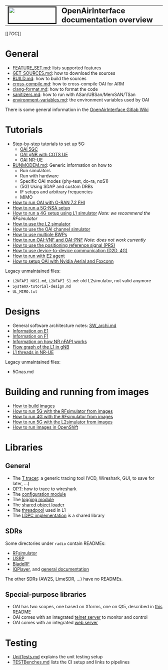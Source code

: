 <table style="border-collapse: collapse; border: none;">
  <tr style="border-collapse: collapse; border: none;">
    <td style="border-collapse: collapse; border: none;">
      <a href="http://www.openairinterface.org/">
         <img src="./images/oai_final_logo.png" alt="" border=3 height=50 width=150>
         </img>
      </a>
    </td>
    <td style="border-collapse: collapse; border: none; vertical-align: center;">
      <b><font size = "5">OpenAirInterface documentation overview</font></b>
    </td>
  </tr>
</table>

[[_TOC_]]

# General

- [FEATURE_SET.md](./FEATURE_SET.md): lists supported features
- [GET_SOURCES.md](./GET_SOURCES.md): how to download the sources
- [BUILD.md](./BUILD.md): how to build the sources
- [cross-compile.md](./cross-compile.md): how to cross-compile OAI for ARM
- [clang-format.md](./clang-format.md): how to format the code
- [sanitizers.md](./dev_tools/sanitizers.md): how to run with ASan/UBSan/MemSAN/TSan
- [environment-variables.md](./environment-variables.md): the environment variables used by OAI

There is some general information in the [OpenAirInterface Gitlab Wiki](https://gitlab.eurecom.fr/oai/openairinterface5g/-/wikis/home)

# Tutorials

- Step-by-step tutorials to set up 5G:
  * [OAI 5GC](./NR_SA_Tutorial_OAI_CN5G.md)
  * [OAI gNB with COTS UE](./NR_SA_Tutorial_COTS_UE.md)
  * [OAI NR-UE](./NR_SA_Tutorial_OAI_nrUE.md)
- [RUNMODEM.md](./RUNMODEM.md): Generic information on how to
  * Run simulators
  * Run with hardware
  * Specific OAI modes (phy-test, do-ra, noS1)
  * (5G) Using SDAP and custom DRBs
  * IF setups and arbitrary frequencies
  * MIMO
- [How to run OAI with O-RAN 7.2 FHI](./ORAN_FHI7.2_Tutorial.md)
- [How to run a 5G-NSA setup](./TESTING_GNB_W_COTS_UE.md)
- [How to run a 4G setup using L1 simulator](./L1SIM.md) _Note: we recommend the RFsimulator_
- [How to use the L2 simulator](./L2NFAPI.md)
- [How to use the OAI channel simulator](../openair1/SIMULATION/TOOLS/DOC/channel_simulation.md)
- [How to use multiple BWPs](./RUN_NR_multiple_BWPs.md)
- [How to run OAI-VNF and OAI-PNF](./RUN_NR_NFAPI.md) _Note: does not work currently_
- [How to use the positioning reference signal (PRS)](./RUN_NR_PRS.md)
- [How to use device-to-device communication (D2D, 4G)](./d2d_emulator_setup.txt)
- [How to run with E2 agent](../openair2/E2AP/README.md)
- [How to setup OAI with Nvidia Aerial and Foxconn](./Aerial_FAPI_Split_Tutorial.md)

Legacy unmaintained files:
- `L2NFAPI_NOS1.md`, `L2NFAPI_S1.md`: old L2simulator, not valid anymore
- `SystemX-tutorial-design.md`
- `UL_MIMO.txt`

# Designs

- General software architecture notes: [SW_archi.md](./SW_archi.md)
- [Information on E1](./E1AP/E1-design.md)
- [Information on F1](./F1-design.md)
- [Information on how NR nFAPI works](./NR_NFAPI_archi.md)
- [Flow graph of the L1 in gNB](SW-archi-graph.md)
- [L1 threads in NR-UE](./nr-ue-design.md)

Legacy unmaintained files:
- 5Gnas.md

# Building and running from images

- [How to build images](../docker/README.md)
- [How to run 5G with the RFsimulator from images](../ci-scripts/yaml_files/5g_rfsimulator/README.md)
- [How to run 4G with the RFsimulator from images](../ci-scripts/yaml_files/4g_rfsimulator_fdd_05MHz/README.md)
- [How to run 5G with the L2simulator from images](../ci-scripts/yaml_files/5g_l2sim_tdd/README.md)
- [How to run images in OpenShift](../openshift/README.md)

# Libraries

## General

- The [T tracer](../common/utils/T/DOC/T.md): a generic tracing tool (VCD, Wireshark, GUI, to save for later, ...)
- [OPT](../openair2/UTIL/OPT/README.txt): how to trace to wireshark
- The [configuration module](../common/config/DOC/config.md)
- The [logging module](../common/utils/LOG/DOC/log.md)
- The [shared object loader](../common/utils/DOC/loader.md)
- The [threadpool](../common/utils/threadPool/thread-pool.md) used in L1
- The [LDPC implementation](../openair1/PHY/CODING/DOC/LDPCImplementation.md) is a shared library

## SDRs

Some directories under `radio` contain READMEs:

- [RFsimulator](../radio/rfsimulator/README.md)
- [USRP](../radio/USRP/README.md)
- [BladeRF](../radio/BLADERF/README)
- [IQPlayer](../radio/iqplayer/DOC/iqrecordplayer_usage.md), and [general documentation](./iqrecordplayer_usage.md)

The other SDRs (AW2S, LimeSDR, ...) have no READMEs.

## Special-purpose libraries

- OAI has two scopes, one based on Xforms, one on Qt5, described in [this README](../openair1/PHY/TOOLS/readme.md)
- OAI comes with an integrated [telnet server](../common/utils/telnetsrv/DOC/telnethelp.md) to monitor and control
- OAI comes with an integrated [web server](../common/utils/websrv/DOC/websrv.md)

# Testing

- [UnitTests.md](./UnitTests.md) explains the unit testing setup
- [TESTBenches.md](./TESTBenches.md) lists the CI setup and links to pipelines
